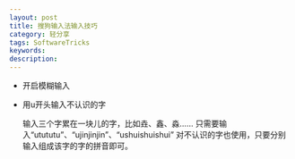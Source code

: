 ```yaml
---
layout: post
title: 搜狗输入法输入技巧
category: 轻分享
tags: SoftwareTricks
keywords: 
description: 
---
```


* 开启模糊输入

* 用u开头输入不认识的字

	输入三个字累在一块儿的字，比如垚、鑫、淼……
	只需要输入“utututu”、“ujinjinjin”、“ushuishuishui”
	对不认识的字也使用，只要分别输入组成该字的字的拼音即可。



